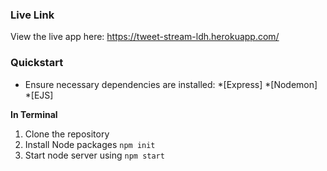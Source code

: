 ### Live Link
View the live app here: https://tweet-stream-ldh.herokuapp.com/
### Quickstart
* Ensure necessary dependencies are installed:
  *[Express]
  *[Nodemon]
  *[EJS]

**In Terminal**
1. Clone the repository
2. Install Node packages `npm init`
3. Start node server using `npm start`
